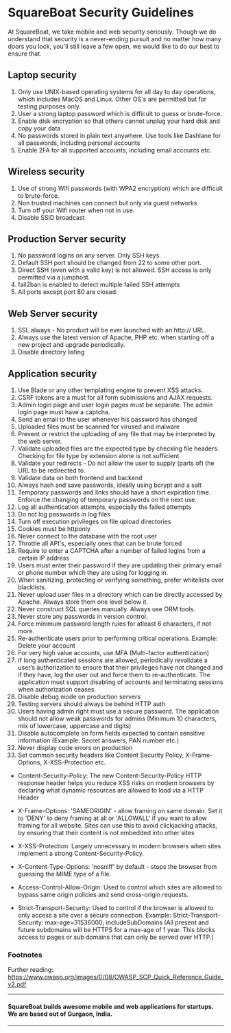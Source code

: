 # SquareBoat Security Guidelines

At SquareBoat, we take mobile and web security seriously. Though we do understand that security is a never-ending pursuit and no matter how many doors you lock, you'll still leave a few open, we would like to do our best to ensure that.

## Laptop security

1. Only use UNIX-based operating systems for all day to day operations, which includes MacOS and Linux. Other OS's are permitted but for testing purposes only.
2. User a strong laptop password which is difficult to guess or brute-force.
3. Enable disk encryption so that others cannot unplug your hard disk and copy your data
4. No passwords stored in plain text anywhere. Use tools like Dashlane for all passwords, including personal accounts
5. Enable 2FA for all supported accounts, including email accounts etc.

## Wireless security

1. Use of strong Wifi passwords (with WPA2 encryption) which are difficult to brute-force.
2. Non trusted machines can connect but only via guest networks
3. Turn off your Wifi router when not in use.
4. Disable SSID broadcast

## Production Server security

1. No password logins on any server. Only SSH keys.
2. Default SSH port should be changed from 22 to some other port.
3. Direct SSH (even with a valid key) is not allowed. SSH access is only permitted via a jumphost.
4. fail2ban is enabled to detect multiple failed SSH attempts
5. All ports except port 80 are closed.

## Web Server security

1. SSL always - No product will be ever launched with an http:// URL.
2. Always use the latest version of Apache, PHP etc. when starting off a new project and upgrade periodically.
3. Disable directory listing

## Application security

1. Use Blade or any other templating engine to prevent XSS attacks.
2. CSRF tokens are a must for all form submissions and AJAX requests.
3. Admin login page and user login pages must be separate. The admin login page must have a captcha.
4. Send an email to the user whenever his password has changed
5. Uploaded files must be scanned for virused and malware
6. Prevent or restrict the uploading of any file that may be interpreted by the web server.
7. Validate uploaded files are the expected type by checking file headers. Checking for file type by extension alone is not sufficient.
8. Validate your redirects - Do not allow the user to supply (parts of) the URL to be redirected to.
9. Validate data on both frontend and backend
10. Always hash and save passwords, ideally using bcrypt and a salt
11. Temporary passwords and links should have a short expiration time. Enforce the changing of temporary passwords on the next use.
12. Log all authentication attempts, especially the failed attempts
13. Do not log passwords in log files
14. Turn off execution privileges on file upload directories
15. Cookies must be httponly
16. Never connect to the database with the root user
17. Throttle all API's, especially ones that can be brute forced
18. Require to enter a CAPTCHA after a number of failed logins from a certain IP address
19. Users must enter their password if they are updating their primary email or phone number which they are using for logging in.
20. When sanitizing, protecting or verifying something, prefer whitelists over blacklists.
21. Never upload user files in a directory which can be directly accessed by Apache. Always store them one level below it.
22. Never construct SQL queries manually. Always use ORM tools.
23. Never store any passwords in version control.
24. Force minimum password length rules for atleast 6 characters, if not more.
25. Re-authenticate users prior to performing critical operations. Example: Delete your account
26. For very high value accounts, use MFA (Multi-factor authentication)
27. If long authenticated sessions are allowed, periodically revalidate a user’s authorization to ensure that their privileges have not changed and if they have, log the user out and force them to re-authenticate. The application must support disabling of accounts and terminating sessions when authorization ceases.
28. Disable debug mode on production servers
29. Testing servers should always be behind HTTP auth
30. Users having admin right must use a secure password. The application should not allow weak passwords for admins (Minimum 10 characters, mix of lowercase, uppercase and digits)
31. Disable autocomplete on form fields expected to contain sensitive information (Example: Secret answers, PAN number etc.)
32. Never display code errors on production
33. Set common security headers like  Content Security Policy, X-Frame-Options, X-XSS-Protection etc.

* Content-Security-Policy: The new Content-Security-Policy HTTP response header helps you reduce XSS risks on modern browsers by declaring what dynamic resources are allowed to load via a HTTP Header

* X-Frame-Options: 'SAMEORIGIN' - allow framing on same domain. Set it to 'DENY' to deny framing at all or 'ALLOWALL' if you want to allow framing for all website. Sites can use this to avoid clickjacking attacks, by ensuring that their content is not embedded into other sites

* X-XSS-Protection: Largely unnecessary in modern browsers when sites implement a strong Content-Security-Policy.

* X-Content-Type-Options: 'nosniff' by default - stops the browser from guessing the MIME type of a file.

* Access-Control-Allow-Origin: Used to control which sites are allowed to bypass same origin policies and send cross-origin requests.

* Strict-Transport-Security: Used to control if the browser is allowed to only access a site over a secure connection. Example: Strict-Transport-Security: max-age=31536000; includeSubDomains (All present and future subdomains will be HTTPS for a max-age of 1 year. This blocks access to pages or sub domains that can only be served over HTTP.)

### Footnotes
Further reading: https://www.owasp.org/images/0/08/OWASP_SCP_Quick_Reference_Guide_v2.pdf

---
#### SquareBoat builds awesome mobile and web applications for startups. We are based out of Gurgaon, India.
---